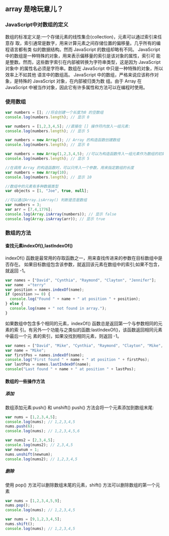 ## array 是啥玩意儿？
### JavaScript中对数组的定义
数组的标准定义是:一个存储元素的线性集合(collection)，元素可以通过索引来任意存 取，索引通常是数字，用来计算元素之间存储位置的偏移量。几乎所有的编程语言都有类 似的数据结构。然而 JavaScript 的数组却略有不同。
JavaScript 中的数组是一种特殊的对象，用来表示偏移量的索引是该对象的属性，索引可 能是整数。然而，这些数字索引在内部被转换为字符串类型，这是因为 JavaScript 对象中 的属性名必须是字符串。数组在 JavaScript 中只是一种特殊的对象，所以效率上不如其他 语言中的数组高。
JavaScript 中的数组，严格来说应该称作对象，是特殊的 JavaScript 对象，在内部被归类为数 组。由于 Array 在 JavaScript 中被当作对象，因此它有许多属性和方法可以在编程时使用。
### 使用数组
```js
var numbers = []; //将会创建一个长度为0 的空数组
console.log(numbers.length); // 显示 0

var numbers = [1,2,3,4,5]; //直接在 [] 操作符内放入一组元素:
console.log(numbers.length); // 显示 5

var numbers = new Array(); // Array 的构造函数创建数组
console.log(numbers.length); // 显示 0

var numbers = new Array(1,2,3,4,5); //可以为构造函数传入一组元素作为数组的初始值:
console.log(numbers.length); // 显示 5

//在调用 Array 的构造函数时，可以只传入一个参数，用来指定数组的长度
var numbers = new Array(10);
console.log(numbers.length); // 显示 10

//数组中的元素有多种数据类型
var objects = [1, "Joe", true, null];

//可以通过Array.isArray() 判断是否是数组
var numbers = 3;
var arr = [7,4,1776]; 
console.log(Array.isArray(numbers)); // 显示 false
console.log(Array.isArray(arr)); // 显示 true
```
### 数组的方法
#### 查找元素indexOf(),lastIndexOf()
indexOf() 函数是最常用的存取函数之一，用来查找传进来的参数在目标数组中是否存在。 如果目标数组包含该参数，就返回该元素在数组中的索引;如果不包含，就返回 -1。
```js
var names = ["David", "Cynthia", "Raymond", "Clayton", "Jennifer"];
var name  ="terry"
var position = names.indexOf(name);
if (position >= 0) {
  console.log("Found " + name + " at position " + position);
} else {
  console.log(name + " not found in array.");
}
```
如果数组中包含多个相同的元素，indexOf() 函数总是返回第一个与参数相同的元素的索 引。有另外一个功能与之类似的函数:lastIndexOf()，该函数返回相同元素中最后一个元 素的索引，如果没找到相同元素，则返回 -1。
```js
var names = ["David", "Mike", "Cynthia", "Raymond", "Clayton", "Mike", "Jennifer"];
var name = "Mike";
var firstPos = names.indexOf(name);
console.log("First found " + name + " at position " + firstPos);
var lastPos = names.lastIndexOf(name);
console("Last found " + name + " at position " + lastPos);
```
#### 数组的一些操作方法
##### 添加
数组添加元素:push() 和 unshift()
push() 方法会将一个元素添加到数组末尾:
```js
var nums = [1,2,3,4,5];
console.log(nums); // 1,2,3,4,5
nums.push(6);
console.log(nums); // 1,2,3,4,5,6

var nums2 = [2,3,4,5];
console.log(nums2); // 2,3,4,5
var newnum = 1;
nums.unshift(newnum);
console.log(nums2); // 1,2,3,4,5
```
##### 删除
使用 pop() 方法可以删除数组末尾的元素，shift() 方法可以删除数组的第一个元素
```js
var nums = [1,2,3,4,5,9];
nums.pop();
console.log(nums); // 1,2,3,4,5

var nums = [9,1,2,3,4,5];
nums.shift();
console.log(nums); // 1,2,3,4,5
```

